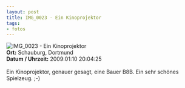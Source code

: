 ```yaml
--- 
layout: post
title: IMG_0023 - Ein Kinoprojektor
tags: 
- fotos
---
```

<img src="http://blog.fabianonline.de/wp-content/main/2010_03/IMG_0023.jpg" alt="IMG_0023 - Ein Kinoprojektor" class="aligncenter" /><br />
<strong>Ort:</strong> Schauburg, Dortmund<br />
<strong>Datum / Uhrzeit:</strong> 2009:01:10 20:04:25<br />
<br />
Ein Kinoprojektor, genauer gesagt, eine Bauer B8B. Ein sehr schönes Spielzeug. ;-)
